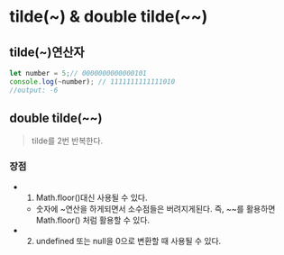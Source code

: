 # tilde(~) & double tilde(~~)

## tilde(~)연산자
```js
let number = 5;// 0000000000000101
console.log(~number); // 1111111111111010
//output: -6
```

## double tilde(~~)
> tilde를 2번 반복한다.

### 장점
+ 1. Math.floor()대신 사용될 수 있다.
    - 숫자에 ~연산을 하게되면서 소수점들은 버려지게된다. 즉, ~~를 활용하면 Math.floor() 처럼 활용할 수 있다.
+ 2. undefined 또는 null을 0으로 변환할 때 사용될 수 있다.